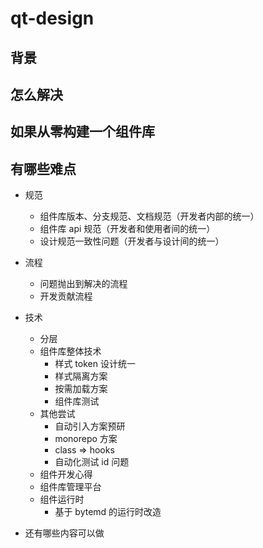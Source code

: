 # qt-design

## 背景

## 怎么解决

## 如果从零构建一个组件库

## 有哪些难点

- 规范
  - 组件库版本、分支规范、文档规范（开发者内部的统一）
  - 组件库 api 规范（开发者和使用者间的统一）
  - 设计规范一致性问题（开发者与设计间的统一）
- 流程
  - 问题抛出到解决的流程
  - 开发贡献流程
- 技术
  - 分层
  - 组件库整体技术
    - 样式 token 设计统一
    - 样式隔离方案
    - 按需加载方案
    - 组件库测试
  - 其他尝试
    - 自动引入方案预研
    - monorepo 方案
    - class => hooks
    - 自动化测试 id 问题
  - 组件开发心得
  - 组件库管理平台
  - 组件运行时
    - 基于 bytemd 的运行时改造

- 还有哪些内容可以做
  